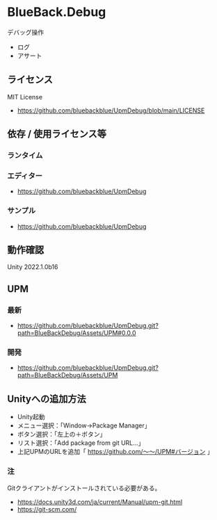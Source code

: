 # BlueBack.Debug
デバッグ操作
* ログ
* アサート


## ライセンス
MIT License
* https://github.com/bluebackblue/UpmDebug/blob/main/LICENSE

## 依存 / 使用ライセンス等
### ランタイム
### エディター
* https://github.com/bluebackblue/UpmDebug
### サンプル
* https://github.com/bluebackblue/UpmDebug

## 動作確認
Unity 2022.1.0b16

## UPM
### 最新
* https://github.com/bluebackblue/UpmDebug.git?path=BlueBackDebug/Assets/UPM#0.0.0
### 開発
* https://github.com/bluebackblue/UpmDebug.git?path=BlueBackDebug/Assets/UPM

## Unityへの追加方法
* Unity起動
* メニュー選択：「Window->Package Manager」
* ボタン選択：「左上の＋ボタン」
* リスト選択：「Add package from git URL...」
* 上記UPMのURLを追加「 https://github.com/～～/UPM#バージョン 」
### 注
Gitクライアントがインストールされている必要がある。
* https://docs.unity3d.com/ja/current/Manual/upm-git.html
* https://git-scm.com/


